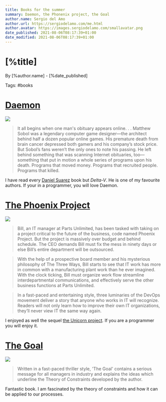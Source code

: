 ```yaml
---
title: Books for the summer
summary: Daemon, the Phonenix project, the Goal
author.name: Sergio del Amo
author.url: https://sergiodelamo.com/me.html
author.avatar: https://images.sergiodelamo.com/smallavatar.png 
date_published: 2021-08-06T08:17:39+01:00
date_modified: 2021-08-06T08:17:39+01:00
---
```


# [%title]

By [%author.name] - [%date_published]

Tags: #books

# [Daemon](http://daniel-suarez.com/daemon10thsynopsis.html)

![](https://images.sergiodelamo.com/daemon-anniv-cover.jpg)

> It all begins when one man's obituary appears online. . .
> Matthew Sobol was a legendary computer game designer—the architect behind half a dozen popular online games. His premature death from brain cancer depressed both gamers and his company’s stock price. But Sobol’s fans weren’t the only ones to note his passing. He left behind something that was scanning Internet obituaries, too—something that put in motion a whole series of programs upon his death. Programs that moved money. Programs that recruited people. Programs that killed.

I have read every [Daniel Suarez](http://daniel-suarez.com) book but _Delta-V_. He is one of my favourite authors. If your in a programmer, you will love Daemon.

# [The Phoenix Project](https://itrevolution.com/the-phoenix-project/)

![](https://images.sergiodelamo.com/201874.84d9b6c1c2c7d24af31e3ff5eae4aef5.png)

> Bill, an IT manager at Parts Unlimited, has been tasked with taking on a project critical to the future of the business, code named Phoenix Project. But the project is massively over budget and behind schedule. The CEO demands Bill must fix the mess in ninety days or else Bill’s entire department will be outsourced.

> With the help of a prospective board member and his mysterious philosophy of The Three Ways, Bill starts to see that IT work has more in common with a manufacturing plant work than he ever imagined. With the clock ticking, Bill must organize work flow streamline interdepartmental communications, and effectively serve the other business functions at Parts Unlimited.

> In a fast-paced and entertaining style, three luminaries of the DevOps movement deliver a story that anyone who works in IT will recognize. Readers will not only learn how to improve their own IT organizations, they’ll never view IT the same way again.

I enjoyed  as well the sequel [the Unicorn project](https://itrevolution.com/the-unicorn-project/). If you are a programmer you will enjoy it. 

# [The Goal](https://www.amazon.com/Goal-Process-Ongoing-Improvement/dp/0884271951)

![](https://images.sergiodelamo.com/the-goal.jpg)

> Written in a fast-paced thriller style, 'The Goal' contains a serious message for all managers in industry and explains the ideas which underline the Theory of Constraints developed by the author.

Fantastic book. I am fascinated by the theory of constraints and how it can be applied to our processes. 